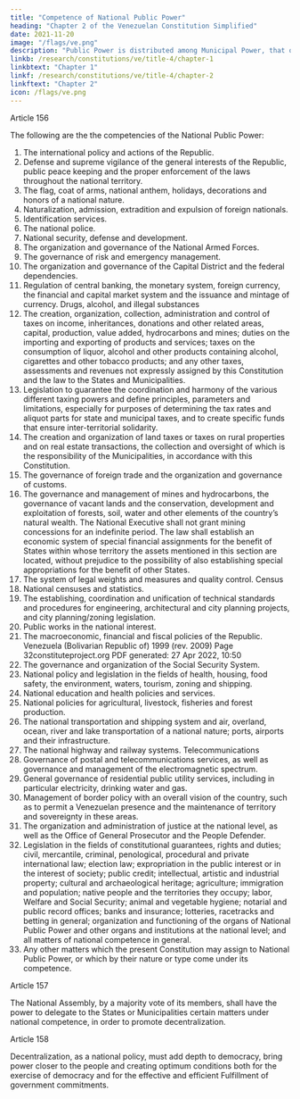 ```yaml
---
title: "Competence of National Public Power"
heading: "Chapter 2 of the Venezuelan Constitution Simplified"
date: 2021-11-20
image: "/flags/ve.png"
description: "Public Power is distributed among Municipal Power, that of the States Power and National Power"
linkb: /research/constitutions/ve/title-4/chapter-1
linkbtext: "Chapter 1"
linkf: /research/constitutions/ve/title-4/chapter-2
linkftext: "Chapter 2"
icon: /flags/ve.png
---
```




Article 156

The following are the the competencies of the National Public Power:
1. The international policy and actions of the Republic.
2. Defense and supreme vigilance of the general interests of the Republic, public
peace keeping and the proper enforcement of the laws throughout the national
territory.
3. The flag, coat of arms, national anthem, holidays, decorations and honors of a
national nature.
4. Naturalization, admission, extradition and expulsion of foreign nationals.
5. Identification services.
6. The national police.
7. National security, defense and development.
8. The organization and governance of the National Armed Forces.
9. The governance of risk and emergency management.
10. The organization and governance of the Capital District and the federal
dependencies.
11. Regulation of central banking, the monetary system, foreign currency, the
financial and capital market system and the issuance and mintage of currency.
Drugs, alcohol, and illegal substances
12. The creation, organization, collection, administration and control of taxes on
income, inheritances, donations and other related areas, capital, production,
value added, hydrocarbons and mines; duties on the importing and exporting of
products and services; taxes on the consumption of liquor, alcohol and other
products containing alcohol, cigarettes and other tobacco products; and any
other taxes, assessments and revenues not expressly assigned by this
Constitution and the law to the States and Municipalities.
13. Legislation to guarantee the coordination and harmony of the various different
taxing powers and define principles, parameters and limitations, especially for
purposes of determining the tax rates and aliquot parts for state and municipal
taxes, and to create specific funds that ensure inter-territorial solidarity.
14. The creation and organization of land taxes or taxes on rural properties and on
real estate transactions, the collection and oversight of which is the responsibility
of the Municipalities, in accordance with this Constitution.
15. The governance of foreign trade and the organization and governance of
customs.
16. The governance and management of mines and hydrocarbons, the governance of
vacant lands and the conservation, development and exploitation of forests, soil,
water and other elements of the country’s natural wealth.
The National Executive shall not grant mining concessions for an indefinite
period.
The law shall establish an economic system of special financial assignments for
the benefit of States within whose territory the assets mentioned in this section
are located, without prejudice to the possibility of also establishing special
appropriations for the benefit of other States.
17. The system of legal weights and measures and quality control.
Census
18. National censuses and statistics.
19. The establishing, coordination and unification of technical standards and
procedures for engineering, architectural and city planning projects, and city
planning/zoning legislation.
20. Public works in the national interest.
21. The macroeconomic, financial and fiscal policies of the Republic.
Venezuela (Bolivarian Republic of) 1999 (rev. 2009)
Page 32constituteproject.org
PDF generated: 27 Apr 2022, 10:50
22. The governance and organization of the Social Security System.
23. National policy and legislation in the fields of health, housing, food safety, the
environment, waters, tourism, zoning and shipping.
24. National education and health policies and services.
25. National policies for agricultural, livestock, fisheries and forest production.
26. The national transportation and shipping system and air, overland, ocean, river
and lake transportation of a national nature; ports, airports and their
infrastructure.
27. The national highway and railway systems.
Telecommunications
28. Governance of postal and telecommunications services, as well as governance
and management of the electromagnetic spectrum.
29. General governance of residential public utility services, including in particular
electricity, drinking water and gas.
30. Management of border policy with an overall vision of the country, such as to
permit a Venezuelan presence and the maintenance of territory and sovereignty
in these areas.
31. The organization and administration of justice at the national level, as well as the
Office of General Prosecutor and the People Defender.
32. Legislation in the fields of constitutional guarantees, rights and duties; civil,
mercantile, criminal, penological, procedural and private international law;
election law; expropriation in the public interest or in the interest of society;
public credit; intellectual, artistic and industrial property; cultural and
archaeological heritage; agriculture; immigration and population; native people
and the territories they occupy; labor, Welfare and Social Security; animal and
vegetable hygiene; notarial and public record offices; banks and insurance;
lotteries, racetracks and betting in general; organization and functioning of the
organs of National Public Power and other organs and institutions at the national
level; and all matters of national competence in general.
33. Any other matters which the present Constitution may assign to National Public
Power, or which by their nature or type come under its competence.

Article 157

The National Assembly, by a majority vote of its members, shall have the power to
delegate to the States or Municipalities certain matters under national competence, in
order to promote decentralization.

Article 158

Decentralization, as a national policy, must add depth to democracy, bring power closer
to the people and creating optimum conditions both for the exercise of democracy and
for the effective and efficient Fulfillment of government commitments.

